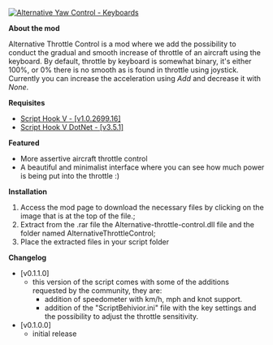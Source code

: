 <p>
  <a href="https://www.gta5-mods.com/scripts/accurate-throttle-for-aircraft-keyboards#description_tab" target="_blank"><img alt="Alternative Yaw Control - Keyboards" src="https://img.gta5-mods.com/q95/images/accurate-throttle-for-aircraft-keyboards/a08472-alternative-throttle-input-control.png"/></a>
</p>

<p><strong>About the mod</strong></p>

<p>Alternative Throttle Control is a mod where we add the possibility to conduct the gradual and smooth increase of throttle of an aircraft using the keyboard.&nbsp;By default, throttle by keyboard is somewhat binary, it&#39;s either 100%, or 0% there is no smooth as is found in throttle using joystick. Currently you can increase the acceleration using <em>Add&nbsp;</em>and decrease it with <em>None</em>.</p>

<p><strong>Requisites</strong></p>

<ul>
	<li><a href="http://www.dev-c.com/gtav/scripthookv/" target="_blank">Script Hook V - [v1.0.2699.16]</a></li>
	<li><a href="https://github.com/crosire/scripthookvdotnet/releases" target="_blank">Script Hook V DotNet - [v3.5.1]</a></li>
</ul>

<p><strong>Featured</strong></p>

<ul>
	<li>More assertive aircraft throttle control</li>
	<li>A beautiful and minimalist interface where you can see how much power is being put into the throttle :)</li>
</ul>

<p><strong>Installation</strong></p>

<ol>
	<li>Access the mod page to download the necessary files by clicking on the image that is at the top of the file.;</li>
	<li>Extract from the .rar file the Alternative-throttle-control.dll file and the folder named AlternativeThrottleControl;</li>
	<li>Place the extracted files in your script folder</li>
</ol>

<p><strong>Changelog</strong></p>

<ul>
	<li>[v0.1.1.0]
	<ul>
		<li>this version of the script comes with some of the additions requested by the community,&nbsp;they are:&nbsp;
		<ul>
			<li>addition of speedometer with km/h, mph and knot support.</li>
			<li>addition of the &quot;ScriptBehivior.ini&quot; file with the key settings and the possibility to adjust the throttle sensitivity.</li>
		</ul>
		</li>
	</ul>
	</li>
	<li>[v0.1.0.0]
	<ul>
		<li>initial release</li>
	</ul>
	</li>
</ul>

<p>&nbsp;</p>


